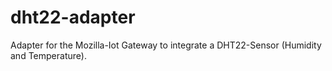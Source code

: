 # dht22-adapter

Adapter for the Mozilla-Iot Gateway to integrate a DHT22-Sensor (Humidity and Temperature).
